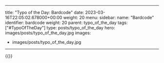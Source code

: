 
---
title: "Typo of the Day: Bardcode"
date: 2023-03-16T22:05:02.678000+00:00
weight: 20
menu:
  sidebar:
    name: "Bardcode"
    identifier: bardcode
    weight: 20
    parent: typo_of_the_day
tags: ["#TypoOfTheDay"]
type: posts/typo_of_the_day
hero: images/posts/typo_of_the_day.jpg
images:
- images/posts/typo_of_the_day.jpg
---


{{<fosstodon user="mariatta" id="110035225980244804">}}

